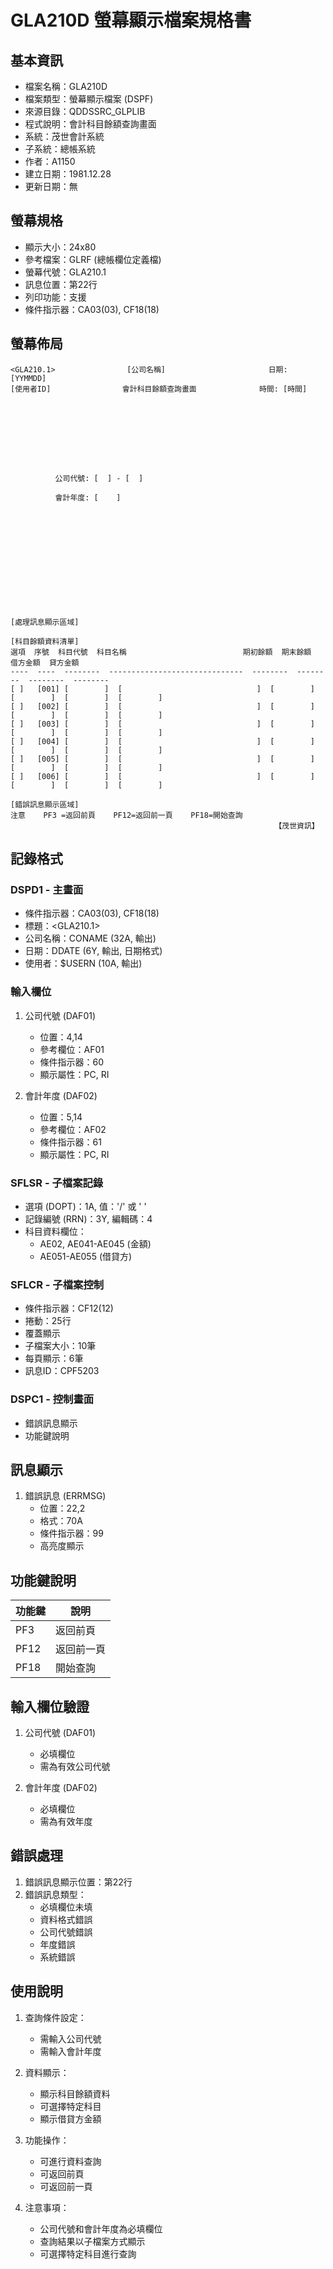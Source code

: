 # GLA210D 螢幕顯示檔案規格書

## 基本資訊
- 檔案名稱：GLA210D
- 檔案類型：螢幕顯示檔案 (DSPF)
- 來源目錄：QDDSSRC_GLPLIB
- 程式說明：會計科目餘額查詢畫面
- 系統：茂世會計系統
- 子系統：總帳系統
- 作者：A1150
- 建立日期：1981.12.28
- 更新日期：無

## 螢幕規格
- 顯示大小：24x80
- 參考檔案：GLRF (總帳欄位定義檔)
- 螢幕代號：GLA210.1
- 訊息位置：第22行
- 列印功能：支援
- 條件指示器：CA03(03), CF18(18)

## 螢幕佈局
```
<GLA210.1>                [公司名稱]                       日期: [YYMMDD]
[使用者ID]                會計科目餘額查詢畫面              時間: [時間]









          公司代號: [  ] - [  ]

          會計年度: [    ]













[處理訊息顯示區域]

[科目餘額資料清單]
選項  序號  科目代號  科目名稱                          期初餘額  期末餘額  借方金額  貸方金額
----  ----  --------  ------------------------------  --------  --------  --------  --------
[ ]   [001] [        ]  [                              ]  [        ]  [        ]  [        ]  [        ]
[ ]   [002] [        ]  [                              ]  [        ]  [        ]  [        ]  [        ]
[ ]   [003] [        ]  [                              ]  [        ]  [        ]  [        ]  [        ]
[ ]   [004] [        ]  [                              ]  [        ]  [        ]  [        ]  [        ]
[ ]   [005] [        ]  [                              ]  [        ]  [        ]  [        ]  [        ]
[ ]   [006] [        ]  [                              ]  [        ]  [        ]  [        ]  [        ]

[錯誤訊息顯示區域]
注意    PF3 =返回前頁    PF12=返回前一頁    PF18=開始查詢
                                                           【茂世資訊】
```

## 記錄格式
### DSPD1 - 主畫面
- 條件指示器：CA03(03), CF18(18)
- 標題：<GLA210.1>
- 公司名稱：CONAME (32A, 輸出)
- 日期：DDATE (6Y, 輸出, 日期格式)
- 使用者：$USERN (10A, 輸出)

### 輸入欄位
1. 公司代號 (DAF01)
   - 位置：4,14
   - 參考欄位：AF01
   - 條件指示器：60
   - 顯示屬性：PC, RI

2. 會計年度 (DAF02)
   - 位置：5,14
   - 參考欄位：AF02
   - 條件指示器：61
   - 顯示屬性：PC, RI

### SFLSR - 子檔案記錄
- 選項 (DOPT)：1A, 值：'/' 或 ' '
- 記錄編號 (RRN)：3Y, 編輯碼：4
- 科目資料欄位：
  - AE02, AE041-AE045 (金額)
  - AE051-AE055 (借貸方)

### SFLCR - 子檔案控制
- 條件指示器：CF12(12)
- 捲動：25行
- 覆蓋顯示
- 子檔案大小：10筆
- 每頁顯示：6筆
- 訊息ID：CPF5203

### DSPC1 - 控制畫面
- 錯誤訊息顯示
- 功能鍵說明

## 訊息顯示
1. 錯誤訊息 (ERRMSG)
   - 位置：22,2
   - 格式：70A
   - 條件指示器：99
   - 高亮度顯示

## 功能鍵說明
| 功能鍵 | 說明 |
|-------|------|
| PF3 | 返回前頁 |
| PF12 | 返回前一頁 |
| PF18 | 開始查詢 |

## 輸入欄位驗證
1. 公司代號 (DAF01)
   - 必填欄位
   - 需為有效公司代號

2. 會計年度 (DAF02)
   - 必填欄位
   - 需為有效年度

## 錯誤處理
1. 錯誤訊息顯示位置：第22行
2. 錯誤訊息類型：
   - 必填欄位未填
   - 資料格式錯誤
   - 公司代號錯誤
   - 年度錯誤
   - 系統錯誤

## 使用說明
1. 查詢條件設定：
   - 需輸入公司代號
   - 需輸入會計年度

2. 資料顯示：
   - 顯示科目餘額資料
   - 可選擇特定科目
   - 顯示借貸方金額

3. 功能操作：
   - 可進行資料查詢
   - 可返回前頁
   - 可返回前一頁

4. 注意事項：
   - 公司代號和會計年度為必填欄位
   - 查詢結果以子檔案方式顯示
   - 可選擇特定科目進行查詢 